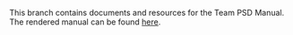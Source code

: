This branch contains documents and resources for the Team PSD Manual.  The rendered manual can be found [here](https://lzim.github.io/teampsd).

